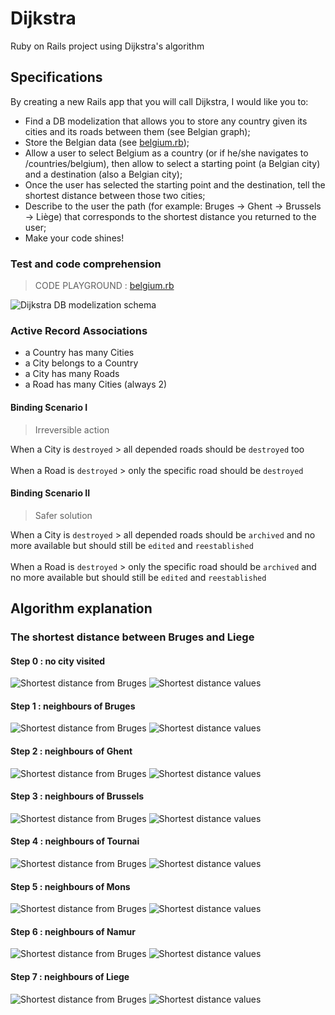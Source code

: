 # Dijkstra
Ruby on Rails project using Dijkstra's algorithm

## Specifications
By creating a new Rails app that you will call Dijkstra, I would like you to:
- Find a DB modelization that allows you to store any country given its cities and its roads between them (see Belgian graph);
- Store the Belgian data (see [belgium.rb](belgium.rb));
- Allow a user to select Belgium as a country (or if he/she navigates to /countries/belgium), then allow to select a starting point (a Belgian city) and a destination (also a Belgian city);
- Once the user has selected the starting point and the destination, tell the shortest distance between those two cities;
- Describe to the user the path (for example: Bruges -> Ghent -> Brussels -> Liège) that corresponds to the shortest distance you returned to the user;
- Make your code shines!

### Test and code comprehension
> CODE PLAYGROUND : [belgium.rb](https://code.sololearn.com/cIL8G5BYJvyu)

![Dijkstra DB modelization schema](DBModel75.png "Dijkstra DB modelization schema")

### Active Record Associations
- a Country has many Cities
- a City belongs to a Country
- a City has many Roads
- a Road has many Cities (always 2)

#### Binding Scenario I
> Irreversible action

When a City is `destroyed` > all depended roads should be `destroyed` too
<br>
<br>
When a Road is `destroyed` > only the specific road should be `destroyed`

#### Binding Scenario II
> Safer solution

When a City is `destroyed` > all depended roads should be `archived` and no more available but should still be `edited` and `reestablished`
<br>
<br>
When a Road is `destroyed` > only the specific road should be `archived` and no more available but should still be `edited` and `reestablished`
<br>
## Algorithm explanation
### The shortest distance between Bruges and Liege
#### Step 0 : no city visited
![Shortest distance from Bruges](algo/graph0.png "Shortest distance from Bruges")
![Shortest distance values](algo/step0.png "Shortest distance from values")
#### Step 1 : neighbours of Bruges
![Shortest distance from Bruges](algo/graph1.png "Shortest distance from Bruges")
![Shortest distance values](algo/step1.png "Shortest distance from values")
#### Step 2 : neighbours of Ghent
![Shortest distance from Bruges](algo/graph2.png "Shortest distance from Bruges")
![Shortest distance values](algo/step2.png "Shortest distance from values")
#### Step 3 : neighbours of Brussels
![Shortest distance from Bruges](algo/graph3.png "Shortest distance from Bruges")
![Shortest distance values](algo/step3.png "Shortest distance from values")
#### Step 4 : neighbours of Tournai
![Shortest distance from Bruges](algo/graph4.png "Shortest distance from Bruges")
![Shortest distance values](algo/step4.png "Shortest distance from values")
#### Step 5 : neighbours of Mons
![Shortest distance from Bruges](algo/graph5.png "Shortest distance from Bruges")
![Shortest distance values](algo/step5.png "Shortest distance from values")
#### Step 6 : neighbours of Namur
![Shortest distance from Bruges](algo/graph6.png "Shortest distance from Bruges")
![Shortest distance values](algo/step6.png "Shortest distance from values")
#### Step 7 : neighbours of Liege
![Shortest distance from Bruges](algo/graph7.png "Shortest distance from Bruges")
![Shortest distance values](algo/step7.png "Shortest distance from values")
